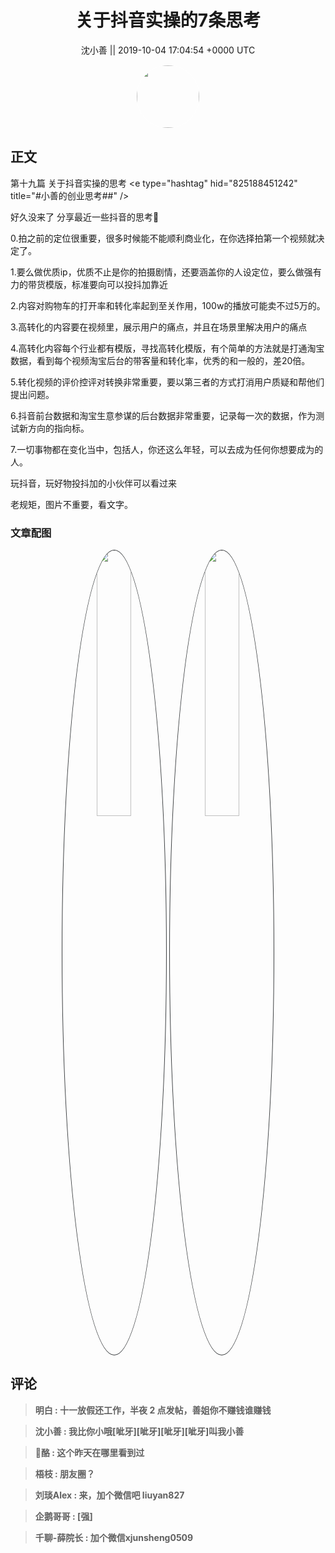 <h1 align="center">关于抖音实操的7条思考</h1>




<p align="center">
    <a>沈小善 || 2019-10-04 17:04:54 &#43;0000 UTC</a>
</p>

<div align="center">
    <img src="https://images.zsxq.com/Fsmuz-CvC1byWqrD9Hc0qirzxmIU?e=1590940799&amp;token=kIxbL07-8jAj8w1n4s9zv64FuZZNEATmlU_Vm6zD:xqKBYdsKKVvJI--mRFFt_WY57S0=" width="100" height="100" style="border:1px solid;border-radius:50%; color:#ffffff"/>
</div>




## 正文

<div>
第十九篇  关于抖音实操的思考
&lt;e type=&#34;hashtag&#34; hid=&#34;825188451242&#34; title=&#34;#小善的创业思考##&#34; /&gt; 

好久没来了
分享最近一些抖音的思考🤔

0.拍之前的定位很重要，很多时候能不能顺利商业化，在你选择拍第一个视频就决定了。

1.要么做优质ip，优质不止是你的拍摄剧情，还要涵盖你的人设定位，要么做强有力的带货模版，标准要向可以投抖加靠近

2.内容对购物车的打开率和转化率起到至关作用，100w的播放可能卖不过5万的。

3.高转化的内容要在视频里，展示用户的痛点，并且在场景里解决用户的痛点

4.高转化内容每个行业都有模版，寻找高转化模版，有个简单的方法就是打通淘宝数据，看到每个视频淘宝后台的带客量和转化率，优秀的和一般的，差20倍。

5.转化视频的评价控评对转换非常重要，要以第三者的方式打消用户质疑和帮他们提出问题。

6.抖音前台数据和淘宝生意参谋的后台数据非常重要，记录每一次的数据，作为测试新方向的指向标。

7.一切事物都在变化当中，包括人，你还这么年轻，可以去成为任何你想要成为的人。

玩抖音，玩好物投抖加的小伙伴可以看过来

老规矩，图片不重要，看文字。
</div>

### 文章配图

<div class="image" align="center">

<img src="https://images.zsxq.com/FlDmcccJru8sOvh30kyi1utbyazb?e=1590940799&amp;token=kIxbL07-8jAj8w1n4s9zv64FuZZNEATmlU_Vm6zD:PJ6Ocn927WjlzDU1F7ZaZ1TfXMQ=" width="33%" height="33%" style="border:1px solid;border-radius:50%; color:#3c3f41"/>

<img src="https://images.zsxq.com/Fhabd82SpT86pjr7mUF8afeQmJs6?imageMogr2/auto-orient/thumbnail/800x/format/jpg/blur/1x0/quality/75&amp;e=1590940799&amp;token=kIxbL07-8jAj8w1n4s9zv64FuZZNEATmlU_Vm6zD:gjlDc6pKSjV1vKA14x6eStHi4U4=" width="33%" height="33%" style="border:1px solid;border-radius:50%; color:#3c3f41"/>

</div>


## 评论

<div align="left">
<div>

<blockquote >
<span> <strong>明白 : 十一放假还工作，半夜 2 点发帖，善姐你不赚钱谁赚钱 </strong></span>
</blockquote>

<blockquote >
<span> <strong>沈小善 : 我比你小哦[呲牙][呲牙][呲牙][呲牙]叫我小善 </strong></span>
</blockquote>

<blockquote >
<span> <strong>🍍酪 : 这个昨天在哪里看到过 </strong></span>
</blockquote>

<blockquote >
<span> <strong>梧枝 : 朋友圈？ </strong></span>
</blockquote>

<blockquote >
<span> <strong>刘琰Alex : 来，加个微信吧 liuyan827 </strong></span>
</blockquote>

<blockquote >
<span> <strong>企鹅哥哥 : [强] </strong></span>
</blockquote>

<blockquote >
<span> <strong>千聊-薛院长 : 加个微信xjunsheng0509 </strong></span>
</blockquote>

</div>
</div>